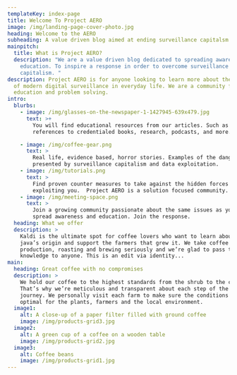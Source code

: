 ```yaml
---
templateKey: index-page
title: Welcome To Project AERO
image: /img/landing-page-cover-photo.jpg
heading: Welcome to the AERO
subheading: A value driven blog aimed at ending surveillance capitalsm
mainpitch:
  title: What is Project AERO?
  description: "We are a value driven blog dedicated to spreading awareness and
    education. To inspire a response in order to overcome surveillance
    capitalism. "
description: Project AERO is for anyone looking to learn more about the problems
  of modern digital surveillance in everyday life. We are a community focused on
  education and problem solving.
intro:
  blurbs:
    - image: /img/glasses-on-the-newspaper-1-1427945-639x479.jpg
      text: >+
        You will find educational resources from our articles. Such as
        references to credentialed books, research, podcasts, and more.

    - image: /img/coffee-gear.png
      text: >
        Real life, evidence based, horror stories. Examples of the dangers
        presented by surveillance capitalism and data exploitation.
    - image: /img/tutorials.png
      text: >
        Find proven counter measures to take against the hidden forces
        exploiting you.  Project AERO is a solution focused community.
    - image: /img/meeting-space.png
      text: >
        Join a growing community passionate about the same issues as you. Help
        spread awareness and education. Join the response.
  heading: What we offer
  description: >
    Kaldi is the ultimate spot for coffee lovers who want to learn about their
    java’s origin and support the farmers that grew it. We take coffee
    production, roasting and brewing seriously and we’re glad to pass that
    knowledge to anyone. This is an edit via identity...
main:
  heading: Great coffee with no compromises
  description: >
    We hold our coffee to the highest standards from the shrub to the cup.
    That’s why we’re meticulous and transparent about each step of the coffee’s
    journey. We personally visit each farm to make sure the conditions are
    optimal for the plants, farmers and the local environment.
  image1:
    alt: A close-up of a paper filter filled with ground coffee
    image: /img/products-grid3.jpg
  image2:
    alt: A green cup of a coffee on a wooden table
    image: /img/products-grid2.jpg
  image3:
    alt: Coffee beans
    image: /img/products-grid1.jpg
---
```

